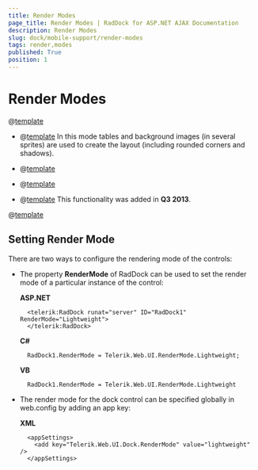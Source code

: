 ```yaml
---
title: Render Modes
page_title: Render Modes | RadDock for ASP.NET AJAX Documentation
description: Render Modes
slug: dock/mobile-support/render-modes
tags: render,modes
published: True
position: 1
---
```


# Render Modes

@[template](/_templates/common/render-mode.md#intro-all "control: RadDock, version: Q2 2013")

* @[template](/_templates/common/render-mode.md#classic-desc) In this mode tables and background images (in several sprites) are used to create the layout (including rounded corners and shadows).

* @[template](/_templates/common/render-mode.md#lightweight-desc)

* @[template](/_templates/common/render-mode.md#mobile-desc)

* @[template](/_templates/common/render-mode.md#auto-desc) This functionality was added in **Q3 2013**.

@[template](/_templates/common/render-mode.md#do-not-mix-modes-all "control: RadDock")


## Setting Render Mode

There are two ways to configure the rendering mode of the controls:

* The property **RenderMode** of RadDock can be used to set the render mode of a particular instance of the control:

	__ASP.NET__

		<telerik:RadDock runat="server" ID="RadDock1" RenderMode="Lightweight">
		</telerik:RadDock>


	__C#__

		RadDock1.RenderMode = Telerik.Web.UI.RenderMode.Lightweight;

	__VB__

		RadDock1.RenderMode = Telerik.Web.UI.RenderMode.Lightweight



* The render mode for the dock control can be specified globally in web.config by adding an app key:

	__XML__

		<appSettings>
		  <add key="Telerik.Web.UI.Dock.RenderMode" value="lightweight" />
		</appSettings>


